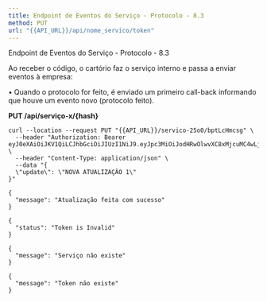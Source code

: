 ```yaml
---
title: Endpoint de Eventos do Serviço - Protocolo - 8.3
method: PUT
url: "{{API_URL}}/api/nome_servico/token"
---
```



Endpoint de Eventos do Serviço - Protocolo - 8.3

Ao receber o código, o cartório faz o serviço interno e passa a enviar eventos à empresa:

• Quando o protocolo for feito, é enviado um primeiro call-back informando que houve um evento novo (protocolo feito). 

**PUT /api/serviço-x/{hash}**


```request:cURL
curl --location --request PUT "{{API_URL}}/servico-25o0/bptLcHmcsg" \
  --header "Authorization: Bearer eyJ0eXAiOiJKV1QiLCJhbGciOiJIUzI1NiJ9.eyJpc3MiOiJodHRwOlwvXC8xMjcuMC4wLjE6ODAwMFwvYXBpXC9hdXRlbnRpY2FjYW8iLCJpYXQiOjE1OTEzNzM1NjYsImV4cCI6MTU5MTM3NzE2NiwibmJmIjoxNTkxMzczNTY2LCJqdGkiOiIxSHF3SjRXaW54UjFOdHF1Iiwic3ViIjoiNjgyNjI5YWEtZWM1OS00NTg0LWI3NDgtZjQzNWFmOGQzZjE4IiwicHJ2IjoiYzAxMGM4OGUxMWY0MWM0Njc5YTNmMzVlMmQwYWQ3YTVlOWFiOWNkMCJ9.I6Jnbww9hy8Nhrc7IyK5Z37dxZGxdpKKRIwq6s5r5yE" \
  --header "Content-Type: application/json" \
  --data "{
  \"update\": \"NOVA ATUALIZAÇÂO 1\"
}"
```


```response:200
{
  "message": "Atualização feita com sucesso"
}

```


```response:401
{
  "status": "Token is Invalid"
}

```


```response:404
{
  "message": "Serviço não existe"
}

```


```response:404
{
  "message": "Token não existe"
}

```
